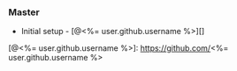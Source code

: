 ### Master

* Initial setup - [@<%= user.github.username %>][]

[@<%= user.github.username %>]: https://github.com/<%= user.github.username %>
